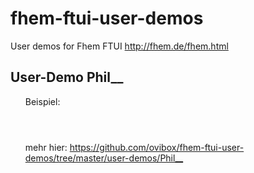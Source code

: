 # fhem-ftui-user-demos
<p>User demos for Fhem FTUI <a href="http://fhem.de/fhem.html">    http://fhem.de/fhem.html</a></p>


<h2>
<a id="user-content-requires" class="anchor" href="#requires" aria-hidden="true"><span class="octicon octicon-link"></span></a>User-Demo Phil__</h2>

<ul>
<p>Beispiel:</p>
</ul>

<p><img src="https://github.com/ovibox/fhem-ftui-user-demos/blob/master/user-demos/Phil__/screenshots/index.JPG" alt="" data-canonical-src="https://github.com/ovibox/fhem-ftui-user-demos/blob/master/user-demos/Phil__/screenshots/index.JPG" style="max-width:100%;"></p>
<p><img src="https://github.com/ovibox/fhem-ftui-user-demos/blob/master/user-demos/Phil__/screenshots/heating.JPG" alt="" data-canonical-src="https://github.com/ovibox/fhem-ftui-user-demos/blob/master/user-demos/Phil__/screenshots/heating.JPG" style="max-width:50%;"></p>
<p><img src="https://github.com/ovibox/fhem-ftui-user-demos/blob/master/user-demos/Phil__/screenshots/wetter.JPG" alt="" data-canonical-src="https://github.com/ovibox/fhem-ftui-user-demos/blob/master/user-demos/Phil__/screenshots/wetter.JPG" style="max-width:50%;"></p>

<ul>
<p>mehr hier: <a href="https://github.com/ovibox/fhem-ftui-user-demos/tree/master/user-demos/Phil__">https://github.com/ovibox/fhem-ftui-user-demos/tree/master/user-demos/Phil__</a></p>
</ul>
